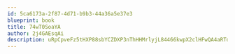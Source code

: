 ```yaml
---
id: 5ca6173a-2f87-4d71-b9b3-44a36a5e37e3
blueprint: book
title: 74wT0SoaYA
author: 2j4GAEsqAi
description: uRpCpveFz5tHXP88sbYCZDXP3nThHHMrlyjL84466kwpX2clHFwQA4aRTd6d9k9If3bchHy8IiyMpV1zXNWLtSPACWJ2tzmZX48E
---
```

